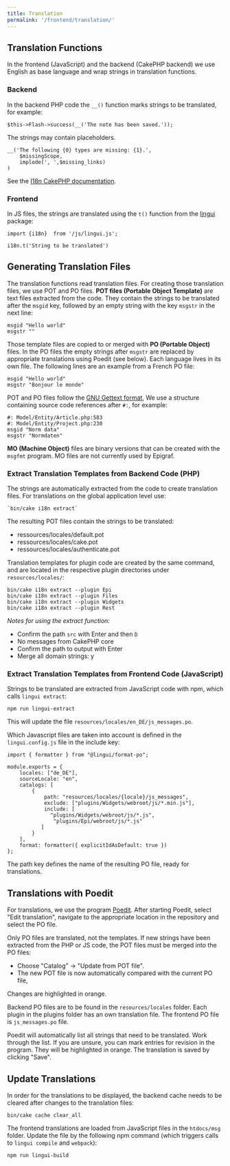 ```yaml
---
title: Translation
permalink: '/frontend/translation/'
---
```


## Translation Functions

In the frontend (JavaScript) and the backend (CakePHP backend) we use English as base language
and wrap strings in translation functions.

### Backend

In the backend PHP code the `__()` function marks strings to be translated, for example:
```
$this->Flash->success(__('The note has been saved.'));
```

The strings may contain placeholders.
```
__('The following {0} types are missing: {1}.',
	$missingScope,
	implode(', ',$missing_links)
)
```
See the [I18n CakePHP documentation](https://book.cakephp.org/4/en/core-libraries/internationalization-and-localization.html).

### Frontend

In JS files, the strings are translated using the `t()` function from the
[lingui](https://lingui.dev/tutorials/javascript) package:

```
import {i18n}  from '/js/lingui.js';

i18n.t('String to be translated')
```


## Generating Translation Files

The translation functions read translation files. For creating those translation files, we use POT and PO files.
**POT files (Portable Object Template)** are text files extracted from the code.
They contain the strings to be translated after the `msgid` key,
followed by an empty string with the key `msgstr` in the next line:

```
msgid "Hello world"
msgstr ""
```

Those template files are copied to or merged with **PO (Portable Object)** files.
In the PO files the empty strings after `msgstr` are replaced by appropriate translations using Poedit (see below).
Each language lives in its own file. The following lines are an example from a French PO file:
```
msgid "Hello world"
msgstr "Bonjour le monde"
```

POT and PO files follow the [GNU Gettext format](https://www.gnu.org/software/gettext/manual/gettext.html),
We use a structure containing source code references after `#:`, for example:

```
#: Model/Entity/Article.php:583
#: Model/Entity/Project.php:230
msgid "Norm data"
msgstr "Normdaten"
```

**MO (Machine Object)** files are binary versions that can be created with the `msgfmt` program.
MO files are not currently used by Epigraf.


### Extract Translation Templates from Backend Code (PHP)

The strings are automatically extracted from the code to create translation files.
For translations on the global application level use:
```
`bin/cake i18n extract`
```

The resulting POT files contain the strings to be translated:
- ressources/locales/default.pot
- ressources/locales/cake.pot
- ressources/locales/authenticate.pot

Translation templates for plugin code are created by the same command,
and are located in the respective plugin directories under `resources/locales/`:
```
bin/cake i18n extract --plugin Epi
bin/cake i18n extract --plugin Files
bin/cake i18n extract --plugin Widgets
bin/cake i18n extract --plugin Rest
```

_Notes for using the extract function:_
- Confirm the path `src` with Enter and then `D`
- No messages from CakePHP core
- Confirm the path to output with Enter
- Merge all domain strings: y


### Extract Translation Templates from Frontend Code (JavaScript)

Strings to be translated are extracted from JavaScript code with npm, which calls `lingui extract`:
```
npm run lingui-extract
```

This will update the file `resources/locales/en_DE/js_messages.po`.

Which Javascript files are taken into account is defined in the `lingui.config.js` file in the include key:
```
import { formatter } from "@lingui/format-po";

module.exports = {
    locales: ["de_DE"],
    sourceLocale: "en",
    catalogs: [
        {
            path: "resources/locales/{locale}/js_messages",
            exclude: ["plugins/Widgets/webroot/js/*.min.js"],
            include: [
              "plugins/Widgets/webroot/js/*.js",
               "plugins/Epi/webroot/js/*.js"
           ]
        }
    ],
    format: formatter({ explicitIdAsDefault: true })
};
```

The path key defines the name of the resulting PO file, ready for translations.

## Translations with Poedit

For translations, we use the program [Poedit](https://Poedit.net/download).
After starting Poedit, select "Edit translation",
navigate to the appropriate location in the repository and select the PO file.

Only PO files are translated, not the templates.
If new strings have been extracted from the PHP or JS code,
the POT files must be merged into the PO files:

- Choose "Catalog" -> "Update from POT file".
- The new POT file is now automatically compared with the current PO file,

Changes are highlighted in orange.

Backend PO files are to be found in the `resources/locales` folder.
Each plugin in the plugins folder has an own translation file.
The frontend PO file is `js_messages.po` file.

Poedit will automatically list all strings that need to be translated.
Work through the list. If you are unsure, you can mark entries for revision in the program.
They will be highlighted in orange. The translation is saved by clicking "Save".

## Update Translations

In order for the translations to be displayed,
the backend cache needs to be cleared after changes to the translation files:
```
bin/cake cache clear_all
```

The frontend translations are loaded from JavaScript files in the `htdocs/msg` folder.
Update the file by the following npm command (which triggers calls to `lingui compile` and `webpack`):
```
npm run lingui-build
```

